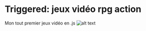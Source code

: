# Triggered: jeux vidéo rpg action
Mon tout premier jeux vidéo en .js
![alt text](https://raw.githubusercontent.com/Nicolas85310/My-video-games-Triggered/main/images/Triggered.png)
